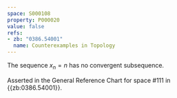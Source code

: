 ```yaml
---
space: S000108
property: P000020
value: false
refs:
- zb: "0386.54001"
  name: Counterexamples in Topology
---
```


The sequence $x_n = n$ has no convergent subsequence.

Asserted in the General Reference Chart for space #111 in
{{zb:0386.54001}}.
